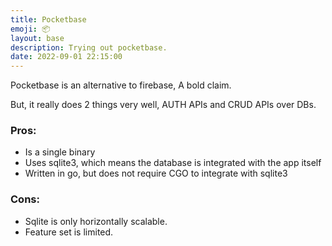 ```yaml
---
title: Pocketbase
emoji: 📦
layout: base
description: Trying out pocketbase.
date: 2022-09-01 22:15:00
---
```



Pocketbase is an alternative to firebase, A bold claim.

But, it really does 2 things very well, AUTH APIs and CRUD APIs over DBs.

### Pros:
- Is a single binary
- Uses sqlite3, which means the database is integrated with the app itself
- Written in go, but does not require CGO to integrate with sqlite3

### Cons:
- Sqlite is only horizontally scalable.
- Feature set is limited.

